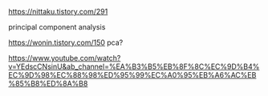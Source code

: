 https://nittaku.tistory.com/291

principal component analysis

https://wonin.tistory.com/150
pca?

https://www.youtube.com/watch?v=YEdscCNsinU&ab_channel=%EA%B3%B5%EB%8F%8C%EC%9D%B4%EC%9D%98%EC%88%98%ED%95%99%EC%A0%95%EB%A6%AC%EB%85%B8%ED%8A%B8
